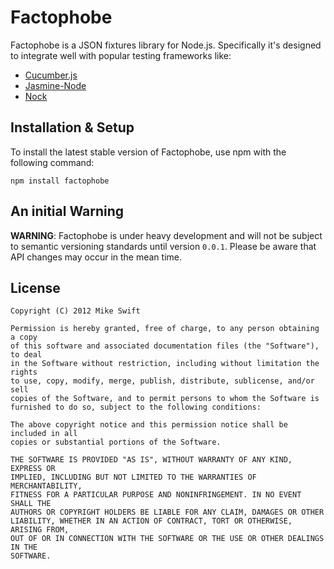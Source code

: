 # Factophobe

Factophobe is a JSON fixtures library for Node.js.  Specifically it's designed
to integrate well with popular testing frameworks like:

 - [Cucumber.js](https://github.com/cucumber/cucumber-js)
 - [Jasmine-Node](https://github.com/mhevery/jasmine-node)
 - [Nock](https://github.com/flatiron/nock)

## Installation & Setup

To install the latest stable version of Factophobe, use npm with the following
command:

    npm install factophobe

## An initial Warning

__WARNING__: Factophobe is under heavy development and will not be subject to
semantic versioning standards until version `0.0.1`. Please be aware that API
changes may occur in the mean time.

## License

```
Copyright (C) 2012 Mike Swift

Permission is hereby granted, free of charge, to any person obtaining a copy
of this software and associated documentation files (the "Software"), to deal
in the Software without restriction, including without limitation the rights
to use, copy, modify, merge, publish, distribute, sublicense, and/or sell
copies of the Software, and to permit persons to whom the Software is
furnished to do so, subject to the following conditions:

The above copyright notice and this permission notice shall be included in all
copies or substantial portions of the Software.

THE SOFTWARE IS PROVIDED "AS IS", WITHOUT WARRANTY OF ANY KIND, EXPRESS OR
IMPLIED, INCLUDING BUT NOT LIMITED TO THE WARRANTIES OF MERCHANTABILITY,
FITNESS FOR A PARTICULAR PURPOSE AND NONINFRINGEMENT. IN NO EVENT SHALL THE
AUTHORS OR COPYRIGHT HOLDERS BE LIABLE FOR ANY CLAIM, DAMAGES OR OTHER
LIABILITY, WHETHER IN AN ACTION OF CONTRACT, TORT OR OTHERWISE, ARISING FROM,
OUT OF OR IN CONNECTION WITH THE SOFTWARE OR THE USE OR OTHER DEALINGS IN THE
SOFTWARE.
```
